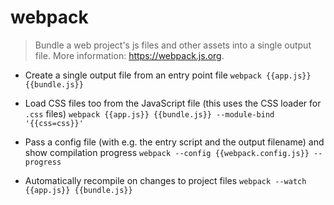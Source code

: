 # webpack
> Bundle a web project's js files and other assets into a single output file.
> More information: <https://webpack.js.org>.

- Create a single output file from an entry point file
`webpack {{app.js}} {{bundle.js}}`

- Load CSS files too from the JavaScript file (this uses the CSS loader for `.css` files)
`webpack {{app.js}} {{bundle.js}} --module-bind '{{css=css}}'`

- Pass a config file (with e.g. the entry script and the output filename) and show compilation progress
`webpack --config {{webpack.config.js}} --progress`

- Automatically recompile on changes to project files
`webpack --watch {{app.js}} {{bundle.js}}`
